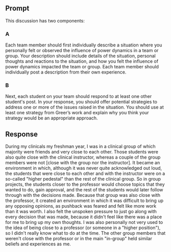 ## Prompt
This discussion has two components: 
### A
Each team member should first individually describe a situation where you personally felt or observed the influence of power dynamics in a team or group. Your description should include details of the situation, personal thoughts and reactions to the situation, and how you felt the influence of power dynamics impacted the team or group. Each team member should individually post a description from their own experience. 
### B
Next, each student on your team should respond to at least one other student's post. In your response, you should offer potential strategies to address one or more of the issues raised in the situation. You should use at least one strategy from Greer’s work and explain why you think your strategy would be an appropriate approach.
## Response
During my clinicals my freshman year, I was in a clinical group of which majority were friends and very close to each other. Those students were also quite close with the clinical instructor, whereas a couple of the group members were not [close with the group nor the instructor]. It became an environment in which, although it was never quite acknowledged out loud, the students that were close to each other and with the instructor were on a so-called "higher pedestal" than the rest of the clinical group. 
So in group projects, the students closer to the professor would choose topics that they wanted to do, gain approval, and the rest of the students would later follow through with the decisions made. Because that group was also close with the professor, it created an environment in which it was difficult to bring up any opposing opinions, as pushback was feared and felt like more work than it was worth. 
I also felt the unspoken pressure to just go along with every decision that was made, because it didn't feel like there was a place for me to bring up my own thoughts. I was also personally not very used to the idea of being close to a professor (or someone in a "higher position"), so I didn't really know what to do at the time. The other group members that weren't close with the professor or in the main "in-group" held similar beliefs and experiences as me. 